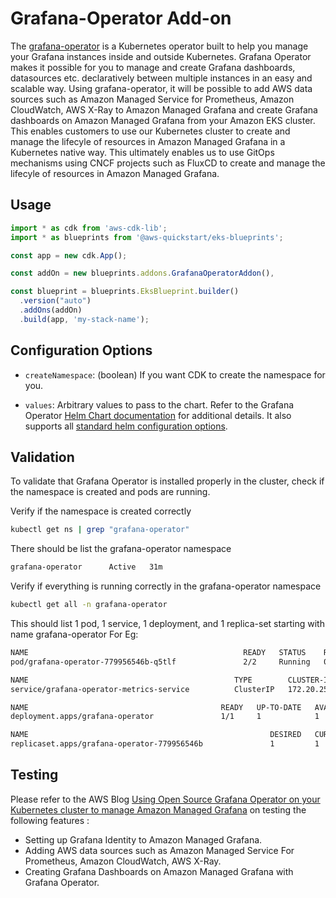 # Grafana-Operator Add-on

The [grafana-operator](https://github.com/grafana-operator/grafana-operator#:~:text=The%20grafana%2Doperator%20is%20a,an%20easy%20and%20scalable%20way) is a Kubernetes operator built to help you manage your Grafana instances inside and outside Kubernetes. Grafana Operator makes it possible for you to manage and create Grafana dashboards, datasources etc. declaratively between multiple instances in an easy and scalable way. Using grafana-operator, it will be possible to add AWS data sources such as Amazon Managed Service for Prometheus, Amazon CloudWatch, AWS X-Ray to Amazon Managed Grafana and create Grafana dashboards on Amazon Managed Grafana from your Amazon EKS cluster. This enables customers to use our Kubernetes cluster to create and manage the lifecyle of resources in Amazon Managed Grafana in a Kubernetes native way. This ultimately enables us to use GitOps mechanisms using CNCF projects such as FluxCD to create and manage the lifecyle of resources in Amazon Managed Grafana.

## Usage

```typescript
import * as cdk from 'aws-cdk-lib';
import * as blueprints from '@aws-quickstart/eks-blueprints';

const app = new cdk.App();

const addOn = new blueprints.addons.GrafanaOperatorAddon(),

const blueprint = blueprints.EksBlueprint.builder()
  .version("auto")
  .addOns(addOn)
  .build(app, 'my-stack-name');
```

## Configuration Options

- `createNamespace`: (boolean) If you want CDK to create the namespace for you.

- `values`: Arbitrary values to pass to the chart. Refer to the Grafana Operator [Helm Chart documentation](https://grafana-operator.github.io/grafana-operator/docs/installation/helm/) for additional details. It also supports all [standard helm configuration options](https://github.com/aws-quickstart/cdk-eks-blueprints/blob/main/docs/addons/index.md#standard-helm-add-on-configuration-options).

## Validation

To validate that Grafana Operator is installed properly in the cluster, check if the namespace is created and pods are running.

Verify if the namespace is created correctly
```bash
kubectl get ns | grep "grafana-operator"
```
There should be list the grafana-operator namespace
```bash
grafana-operator      Active   31m
```
Verify if everything is running correctly in the grafana-operator namespace
```bash
kubectl get all -n grafana-operator  
```
This should list 1 pod, 1 service, 1 deployment, and 1 replica-set starting with name grafana-operator 
For Eg:
```bash
NAME                                                READY   STATUS    RESTARTS   AGE
pod/grafana-operator-779956546b-q5tlf               2/2     Running   0          3m7s

NAME                                              TYPE        CLUSTER-IP       EXTERNAL-IP   PORT(S)    AGE
service/grafana-operator-metrics-service          ClusterIP   172.20.255.216   <none>        8443/TCP   3m7s

NAME                                           READY   UP-TO-DATE   AVAILABLE   AGE
deployment.apps/grafana-operator               1/1     1            1           3m7s

NAME                                                      DESIRED   CURRENT   READY   AGE
replicaset.apps/grafana-operator-779956546b               1         1         1       3m7s
```

## Testing

Please refer to the AWS Blog [Using Open Source Grafana Operator on your Kubernetes cluster to manage Amazon Managed Grafana](https://aws.amazon.com/blogs/mt/using-open-source-grafana-operator-on-your-kubernetes-cluster-to-manage-amazon-managed-grafana/) on testing the following features :

- Setting up Grafana Identity to Amazon Managed Grafana.
- Adding AWS data sources such as Amazon Managed Service For Prometheus, Amazon CloudWatch, AWS X-Ray.
- Creating Grafana Dashboards on Amazon Managed Grafana with Grafana Operator.

